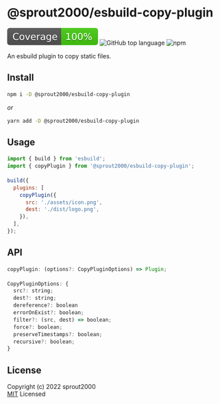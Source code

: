 # @sprout2000/esbuild-copy-plugin
![jest](./coverage/badge.svg)
![GitHub top language](https://img.shields.io/github/languages/top/sprout2000/esbuild-copy-plugin)
![npm](https://img.shields.io/npm/dt/@sprout2000/esbuild-copy-plugin)

An esbuild plugin to copy static files.

## Install

```sh
npm i -D @sprout2000/esbuild-copy-plugin
```

_or_

```sh
yarn add -D @sprout2000/esbuild-copy-plugin
```

## Usage

```js
import { build } from 'esbuild';
import { copyPlugin } from '@sprout2000/esbuild-copy-plugin';

build({
  plugins: [
    copyPlugin({
      src: './assets/icon.png',
      dest: './dist/logo.png',
    }),
  ],
});
```

## API

```js
copyPlugin: (options?: CopyPluginOptions) => Plugin;

CopyPluginOptions: {
  src?: string;
  dest?: string;
  dereference?: boolean
  errorOnExist?: boolean;
  filter?: (src, dest) => boolean;
  force?: boolean;
  preserveTimestamps?: boolean;
  recursive?: boolean;
}
```

## License

Copyright (c) 2022 sprout2000  
[MIT](https://github.com/sprout2000/esbuild-copy-plugin/blob/master/LICENSE.md) Licensed
